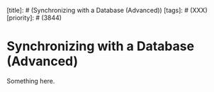 [title]: # (Synchronizing with a Database (Advanced))
[tags]: # (XXX)
[priority]: # (3844)
# Synchronizing with a Database (Advanced)
Something here.
